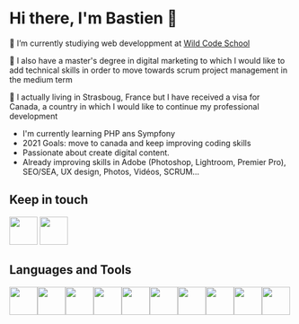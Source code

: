<h1>Hi there, I'm Bastien 👋</h1>

<p>🔭 I’m currently studiying web developpment at <a href="https://www.wildcodeschool.com/fr-FR">Wild Code School</a></p>
<p>🏫 I also have a master's degree in digital marketing to which I would like to add technical skills in order to move towards scrum project management in the medium term</p>
<p>📍 I actually living in Strasboug, France but I have received a visa for Canada, a country in which I would like to continue my professional development</p>

<ul>
  <li>I'm currently learning PHP ans Sympfony</li>  
  <li>2021 Goals: move to canada and keep improving coding skills</li>
  <li>Passionate about create digital content.</li>
  <li>Already improving skills in Adobe (Photoshop, Lightroom, Premier Pro), SEO/SEA, UX design, Photos, Vidéos, SCRUM... </li>
  
  
</ul>

<h2> Keep in touch </h2>
<a href="https://twitter.com/bastienbux"><img src="https://www.flaticon.com/svg/vstatic/svg/733/733579.svg?token=exp=1619083343~hmac=0f555814057e6e4b74bb6aad8fe7ae06" width="50" height="50"></a>
<a href="https://www.linkedin.com/in/bastien-bonnamant/"><img src="https://www.flaticon.com/svg/vstatic/svg/174/174857.svg?token=exp=1619083734~hmac=46f36ae525c4a5c7cc155b7645a53637" width="50" height="50"></a>

<h2> Languages and Tools </h2>

<img src="https://www.flaticon.com/svg/vstatic/svg/919/919830.svg?token=exp=1619083983~hmac=9a05822811c7c0315a3a15fbc1533f38" width="50" height="50"></a><img src="https://www.flaticon.com/svg/vstatic/svg/2111/2111288.svg?token=exp=1619084025~hmac=6c4cc5da8343da803b598c7a55bb19f7" width="50" height="50"></a><img src="https://www.flaticon.com/svg/vstatic/svg/732/732190.svg?token=exp=1619084046~hmac=5fdf1a2c5ef25a9dd4dfede6504cf98f" width="50" height="50"></a><img src="https://www.flaticon.com/svg/vstatic/svg/732/732212.svg?token=exp=1619084068~hmac=8e9c48fd96a2a1f875ecd401892a1cfb" width="50" height="50"></a><img src="https://upload.wikimedia.org/wikipedia/commons/3/33/Figma-logo.svg" width="50" height="50"></a><img src="https://www.flaticon.com/svg/vstatic/svg/518/518713.svg?token=exp=1619084141~hmac=b33a3af0415759227a4bac34bcd31c30" width="50" height="50"></a><img src="https://www.flaticon.com/svg/vstatic/svg/919/919836.svg?token=exp=1619084169~hmac=ab07641935bf4cc4dea9ac5dc2890921" width="50" height="50"></a><img src="https://www.flaticon.com/svg/vstatic/svg/552/552220.svg?token=exp=1619084205~hmac=bcfcded829a345e88798a15d990e03fc" width="50" height="50"></a><img src="https://www.flaticon.com/svg/vstatic/svg/552/552225.svg?token=exp=1619084210~hmac=7187b28d4cb103898e557b61013190ed" width="50" height="50"></a><img src="https://www.flaticon.com/svg/vstatic/svg/552/552221.svg?token=exp=1619084216~hmac=03b1a7e8f3539b07344d61adb958acdc" width="50" height="50"></a>

